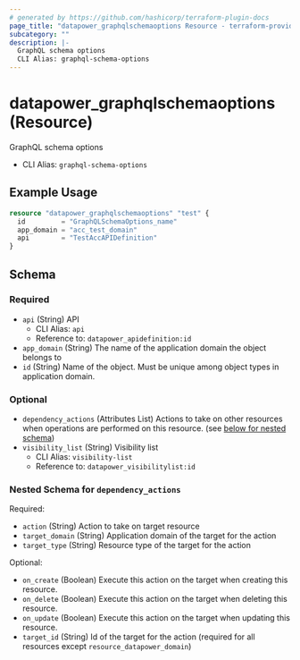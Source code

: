 ```yaml
---
# generated by https://github.com/hashicorp/terraform-plugin-docs
page_title: "datapower_graphqlschemaoptions Resource - terraform-provider-datapower"
subcategory: ""
description: |-
  GraphQL schema options
  CLI Alias: graphql-schema-options
---
```


# datapower_graphqlschemaoptions (Resource)

GraphQL schema options
  - CLI Alias: `graphql-schema-options`

## Example Usage

```terraform
resource "datapower_graphqlschemaoptions" "test" {
  id         = "GraphQLSchemaOptions_name"
  app_domain = "acc_test_domain"
  api        = "TestAccAPIDefinition"
}
```

<!-- schema generated by tfplugindocs -->
## Schema

### Required

- `api` (String) API
  - CLI Alias: `api`
  - Reference to: `datapower_apidefinition:id`
- `app_domain` (String) The name of the application domain the object belongs to
- `id` (String) Name of the object. Must be unique among object types in application domain.

### Optional

- `dependency_actions` (Attributes List) Actions to take on other resources when operations are performed on this resource. (see [below for nested schema](#nestedatt--dependency_actions))
- `visibility_list` (String) Visibility list
  - CLI Alias: `visibility-list`
  - Reference to: `datapower_visibilitylist:id`

<a id="nestedatt--dependency_actions"></a>
### Nested Schema for `dependency_actions`

Required:

- `action` (String) Action to take on target resource
- `target_domain` (String) Application domain of the target for the action
- `target_type` (String) Resource type of the target for the action

Optional:

- `on_create` (Boolean) Execute this action on the target when creating this resource.
- `on_delete` (Boolean) Execute this action on the target when deleting this resource.
- `on_update` (Boolean) Execute this action on the target when updating this resource.
- `target_id` (String) Id of the target for the action (required for all resources except `resource_datapower_domain`)
